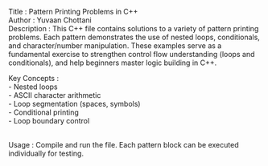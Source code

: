 
  Title        : Pattern Printing Problems in C++
<br>
  Author       : Yuvaan Chottani
<br>
  Description  : This C++ file contains solutions to a variety of pattern
                 printing problems. Each pattern demonstrates the use of nested
                 loops, conditionals, and character/number manipulation.
                 These examples serve as a fundamental exercise to strengthen
                 control flow understanding (loops and conditionals), and help
                 beginners master logic building in C++.
<br>


  Key Concepts :
  <br>
                 - Nested loops
                 <br>
                 - ASCII character arithmetic
                 <br>
                 - Loop segmentation (spaces, symbols)
                 <br>
                 - Conditional printing
                 <br>
                 - Loop boundary control
                 <br>
 <br>

  Usage        : Compile and run the file. Each pattern block can be executed individually for testing.

  


